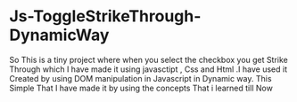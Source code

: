 # Js-ToggleStrikeThrough-DynamicWay
So This is a tiny project where when you select the checkbox you get Strike Through which I have made it using javasctipt , Css and Html .I have used it Created by using DOM manipulation in Javascript in Dynamic way. This Simple That I have made it by using the concepts That i learned till Now
